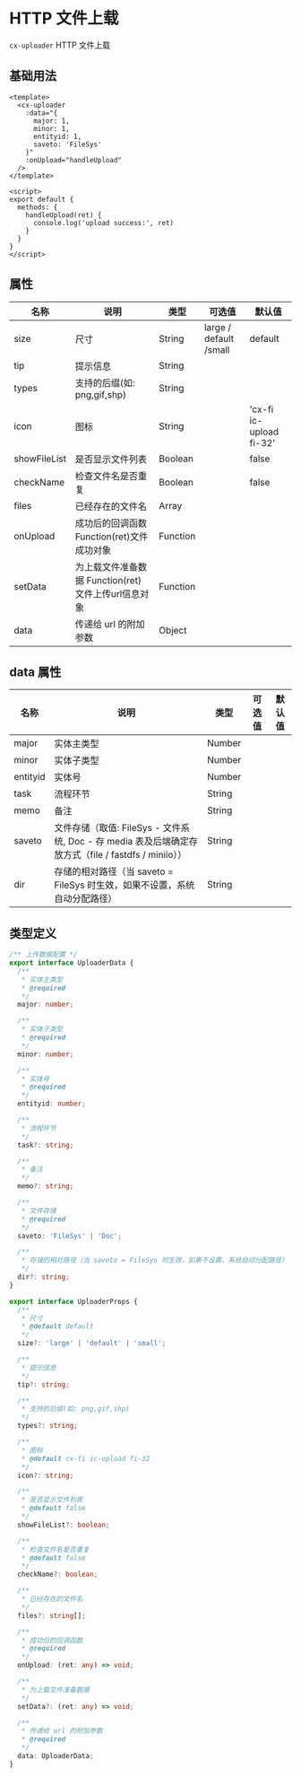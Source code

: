 # HTTP 文件上载

`cx-uploader` HTTP 文件上载

## 基础用法

```vue
<template>
  <cx-uploader
    :data="{
      major: 1,
      minor: 1,
      entityid: 1,
      saveto: 'FileSys'
    }"
    :onUpload="handleUpload"
  />
</template>

<script>
export default {
  methods: {
    handleUpload(ret) {
      console.log('upload success:', ret)
    }
  }
}
</script>
```

## 属性

| 名称 | 说明 | 类型 | 可选值 | 默认值 |
| -----| --- | --- | --- | -----|
| size | 尺寸 | String | large / default /small | default |
| tip | 提示信息 | String | | |
| types | 支持的后缀(如: png,gif,shp) | String | | |
| icon | 图标 | String | |'cx-fi ic-upload fi-32'|
| showFileList | 是否显示文件列表 | Boolean | | false |
| checkName | 检查文件名是否重复 | Boolean | | false |
| files | 已经存在的文件名 | Array | | |
| onUpload | 成功后的回调函数 Function(ret)文件成功对象 | Function | | |
| setData | 为上载文件准备数据 Function(ret)文件上传url信息对象 | Function | | |
| data | 传递给 url 的附加参数 | Object | | |

## data 属性

| 名称 | 说明 | 类型 | 可选值 | 默认值 |
| ---- | ---- | ----- | ----- | ----- |
| major | 实体主类型 | Number | | |
| minor | 实体子类型 | Number | | |
| entityid | 实体号 | Number | | |
| task | 流程环节 | String | | |
| memo | 备注 | String | | |
| saveto | 文件存储（取值: FileSys - 文件系统, Doc - 存 media 表及后端确定存放方式（file / fastdfs / miniio）） | String | | |
| dir | 存储的相对路径（当 saveto = FileSys 时生效，如果不设置，系统自动分配路径） | String | | |

## 类型定义

```ts
/** 上传数据配置 */
export interface UploaderData {
  /**
   * 实体主类型
   * @required
   */
  major: number;

  /**
   * 实体子类型
   * @required
   */
  minor: number;

  /**
   * 实体号
   * @required
   */
  entityid: number;

  /**
   * 流程环节
   */
  task?: string;

  /**
   * 备注
   */
  memo?: string;

  /**
   * 文件存储
   * @required
   */
  saveto: 'FileSys' | 'Doc';

  /**
   * 存储的相对路径（当 saveto = FileSys 时生效，如果不设置，系统自动分配路径）
   */
  dir?: string;
}

export interface UploaderProps {
  /**
   * 尺寸
   * @default default
   */
  size?: 'large' | 'default' | 'small';

  /**
   * 提示信息
   */
  tip?: string;

  /**
   * 支持的后缀(如: png,gif,shp)
   */
  types?: string;

  /**
   * 图标
   * @default cx-fi ic-upload fi-32
   */
  icon?: string;

  /**
   * 是否显示文件列表
   * @default false
   */
  showFileList?: boolean;

  /**
   * 检查文件名是否重复
   * @default false
   */
  checkName?: boolean;

  /**
   * 已经存在的文件名
   */
  files?: string[];

  /**
   * 成功后的回调函数
   * @required
   */
  onUpload: (ret: any) => void;

  /**
   * 为上载文件准备数据
   */
  setData?: (ret: any) => void;

  /**
   * 传递给 url 的附加参数
   * @required
   */
  data: UploaderData;
} 